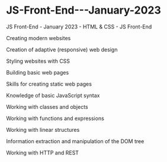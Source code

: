 # JS-Front-End---January-2023
JS Front-End - January 2023 - HTML &amp; CSS - JS Front-End

Creating modern websites

Creation of adaptive (responsive) web design

Styling websites with CSS

Building basic web pages

Skills for creating static web pages

Knowledge of basic JavaScript syntax

Working with classes and objects

Working with functions and expressions

Working with linear structures

Information extraction and manipulation of the DOM tree

Working with HTTP and REST


